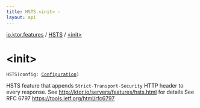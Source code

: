 ```yaml
---
title: HSTS.<init> - 
layout: api
---
```


<div class='api-docs-breadcrumbs'><a href="../index.html">io.ktor.features</a> / <a href="index.html">HSTS</a> / <a href="./-init-.html">&lt;init&gt;</a></div>

# &lt;init&gt;

<div class="signature"><code><span class="identifier">HSTS</span><span class="symbol">(</span><span class="parameterName" id="io.ktor.features.HSTS$<init>(io.ktor.features.HSTS.Configuration)/config">config</span><span class="symbol">:</span>&nbsp;<a href="-configuration/index.html"><span class="identifier">Configuration</span></a><span class="symbol">)</span></code></div>

HSTS feature that appends <code>Strict-Transport-Security</code> HTTP header to every response.
See http://ktor.io/servers/features/hsts.html for details
See RFC 6797 https://tools.ietf.org/html/rfc6797

